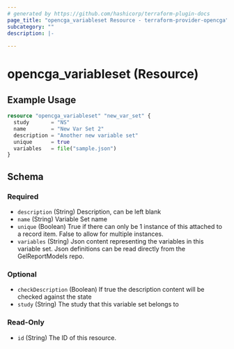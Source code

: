 ```yaml
---
# generated by https://github.com/hashicorp/terraform-plugin-docs
page_title: "opencga_variableset Resource - terraform-provider-opencga"
subcategory: ""
description: |-
  
---
```


# opencga_variableset (Resource)



## Example Usage

```terraform
resource "opencga_variableset" "new_var_set" {
  study       = "NS"
  name        = "New Var Set 2"
  description = "Another new variable set"
  unique      = true
  variables   = file("sample.json")
}
```

<!-- schema generated by tfplugindocs -->
## Schema

### Required

- `description` (String) Description, can be left blank
- `name` (String) Variable Set name
- `unique` (Boolean) True if there can only be 1 instance of this attached to a record item. False to allow for multiple instances.
- `variables` (String) Json content representing the variables in this variable set. Json definitions can be read directly from the GelReportModels repo.

### Optional

- `checkDescription` (Boolean) If true the description content will be checked against the state
- `study` (String) The study that this variable set belongs to

### Read-Only

- `id` (String) The ID of this resource.


